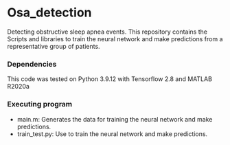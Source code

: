 # Osa_detection

Detecting obstructive sleep apnea events. This repository contains the Scripts and libraries to train the neural network and make predictions from a representative group of patients.  

### Dependencies
This code was tested on Python 3.9.12 with Tensorflow 2.8 and MATLAB R2020a

### Executing program

* main.m: Generates the data for training the neural network and make predictions.
* train_test.py: Use to train the neural network and make predictions.
